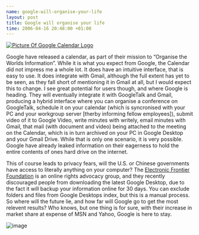 ```yaml
--- 
name: google-will-organise-your-life 
layout: post 
title: Google will organise your life 
time: 2006-04-16 20:48:00 +01:00 
---
```


[![Picture Of Google Calendar
Logo](http://img80.imageshack.us/img80/9618/calendar6mf.gif)](http://www.dueyfinster.eu/license/fairuse "Fair Use")

Google have released a calendar, as part of their mission to “Organise
the Worlds Information”. While it is what you expect from Google, the
Calendar did not impress me a whole lot. It does have an intuitive
interface, that is easy to use. It does integrate with Gmail, although
the full extent has yet to be seen, as they fall short of mentioning it
in Gmail at all, but I would expect this to change. I see great
potential for users though, and where Google is heading. They will
eventually integrate it with GoogleTalk and Gmail, producing a hybrid
interface where you can organise a conference on GoogleTalk, schedule it
on your calendar (which is syncronised with your PC and your workgroup
server [therby informing fellow employees]), submit video of it to
Google Video, write minutes with writely, email minutes with Gmail, that
mail (with document and video) being attached to the meeting on the
Calendar, which is in turn archived on your PC in Google Desktop and
your Gmail Drive. While that is only one scenario, it is very possible.
Google have already leaked information on their eagerness to hold the
entire contents of ones hard drive on the internet.

This of course leads to privacy fears, will the U.S. or Chinese
governments have access to literally anything on your computer? The
[Electronic Frontier Foundation](http://www.eff.org/) is an online
rights advocacy group, and they recently discouraged people from
downloading the latest Google Desktop, due to the fact it will backup
your information online for 30 days. You can exclude folders and files
from Google Desktops index, but this is a manual process. So where will
the future lie, and how far will Google go to get the most relevent
results? Who knows, but one thing is for sure, with their increase in
market share at expense of MSN and Yahoo, Google is here to stay.

![image](https://blogger.googleusercontent.com/tracker/7231752728434532377-3604687344815515940?l=neil.grogan.ie)
